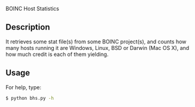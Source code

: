 BOINC Host Statistics

## Description

It retrieves some stat file(s) from some BOINC project(s), and counts how many hosts running it are Windows, Linux, BSD or Darwin (Mac OS X), and how much credit is each of them yielding.

## Usage

For help, type:

```bash
$ python bhs.py -h
```
